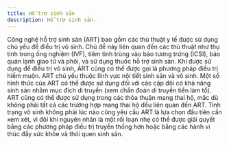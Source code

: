 ```yaml
---
title: Hỗ trợ sinh sản
description: Hỗ trợ sinh sản.
---
```


Công nghệ hỗ trợ sinh sản (ART) bao gồm các thủ thuật y tế được sử dụng chủ yếu để điều trị vô sinh. Chủ đề này liên quan đến các thủ thuật như thụ tinh trong ống nghiệm (IVF), tiêm tinh trùng vào bào tương trứng (ICSI), bảo quản lạnh giao tử và phôi, và sử dụng thuốc hỗ trợ sinh sản. Khi được sử dụng để điều trị vô sinh, ART cũng có thể được gọi là phương pháp điều trị hiếm muộn. ART chủ yếu thuộc lĩnh vực nội tiết sinh sản và vô sinh. Một số hình thức của ART có thể được sử dụng đối với các cặp đôi có khả năng sinh sản nhằm mục đích di truyền (xem chẩn đoán di truyền tiền làm tổ). ART cũng có thể được sử dụng trong các thỏa thuận mang thai hộ, mặc dù không phải tất cả các trường hợp mang thai hộ đều liên quan đến ART. Tình trạng vô sinh không phải lúc nào cũng yêu cầu ART là lựa chọn đầu tiên cần xem xét, vì đôi khi nguyên nhân là một rối loạn nhẹ có thể được giải quyết bằng các phương pháp điều trị truyền thống hơn hoặc bằng các hành vi thúc đẩy sức khỏe và thói quen sinh sản.
